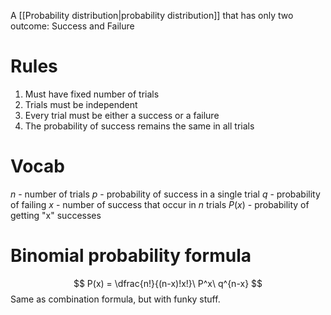 A [[Probability distribution|probability distribution]] that has only two outcome: Success and Failure
# Rules
1. Must have fixed number of trials
2. Trials must be independent
3. Every trial must be either a success or a failure
4. The probability of success remains the same in all trials
# Vocab
$n$ - number of trials
$p$ - probability of success in a single trial
$q$ - probability of failing
$x$ - number of success that occur in $n$ trials
$P(x)$ - probability of getting "x" successes

# Binomial probability formula
$$
P(x) = \dfrac{n!}{(n-x)!x!}\  P^x\  q^{n-x}
$$
Same as combination formula, but with funky stuff.

